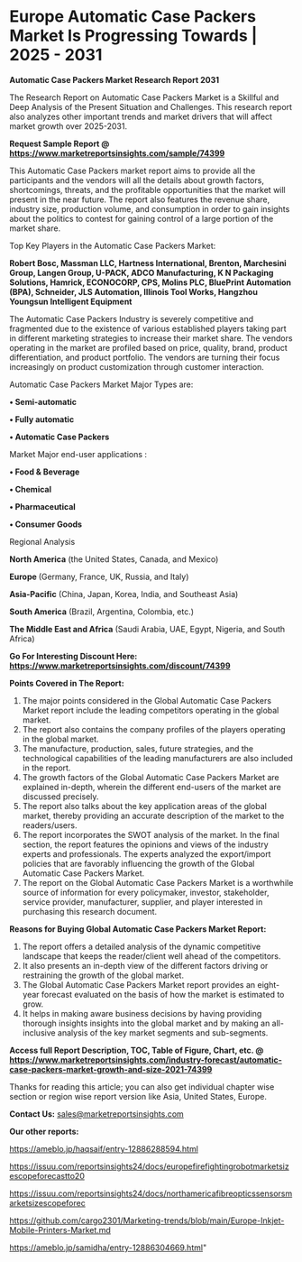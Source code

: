 # Europe Automatic Case Packers Market Is Progressing Towards | 2025 - 2031

<strong>Automatic Case Packers Market Research Report 2031</strong>

The Research Report on Automatic Case Packers Market is a Skillful and Deep Analysis of the Present Situation and Challenges. This research report also analyzes other important trends and market drivers that will affect market growth over 2025-2031.

<strong>Request Sample Report @ <a href=https://www.marketreportsinsights.com/sample/74399>https://www.marketreportsinsights.com/sample/74399</a></strong>

This Automatic Case Packers market report aims to provide all the participants and the vendors will all the details about growth factors, shortcomings, threats, and the profitable opportunities that the market will present in the near future. The report also features the revenue share, industry size, production volume, and consumption in order to gain insights about the politics to contest for gaining control of a large portion of the market share.

Top Key Players in the Automatic Case Packers Market:

<strong>Robert Bosc, Massman LLC, Hartness International, Brenton, Marchesini Group, Langen Group, U-PACK, ADCO Manufacturing, K N Packaging Solutions, Hamrick, ECONOCORP, CPS, Molins PLC, BluePrint Automation (BPA), Schneider, JLS Automation, Illinois Tool Works, Hangzhou Youngsun Intelligent Equipment</strong>

The Automatic Case Packers Industry is severely competitive and fragmented due to the existence of various established players taking part in different marketing strategies to increase their market share. The vendors operating in the market are profiled based on price, quality, brand, product differentiation, and product portfolio. The vendors are turning their focus increasingly on product customization through customer interaction.

Automatic Case Packers Market Major Types are:

<strong>• Semi-automatic

• Fully automatic

• Automatic Case Packers</strong>

Market Major end-user applications :

<strong>• Food & Beverage

• Chemical

• Pharmaceutical

• Consumer Goods</strong>

Regional Analysis

</u><strong><b>North America</b></strong> (the United States, Canada, and Mexico)

<strong><b>Europe </b></strong>(Germany, France, UK, Russia, and Italy)

<strong><b>Asia-Pacific</b></strong> (China, Japan, Korea, India, and Southeast Asia)

<strong><b>South America</b></strong> (Brazil, Argentina, Colombia, etc.)

<strong><b>The Middle East and Africa</b></strong> (Saudi Arabia, UAE, Egypt, Nigeria, and South Africa)

<strong>Go For Interesting Discount Here: <a href=https://www.marketreportsinsights.com/discount/74399>https://www.marketreportsinsights.com/discount/74399</a></strong>

<strong>Points Covered in The Report:</strong>
<ol>
  <li>The major points considered in the Global Automatic Case Packers Market report include the leading competitors operating in the global market.</li>
  <li>The report also contains the company profiles of the players operating in the global market.</li>
  <li>The manufacture, production, sales, future strategies, and the technological capabilities of the leading manufacturers are also included in the report.</li>
  <li>The growth factors of the Global Automatic Case Packers Market are explained in-depth, wherein the different end-users of the market are discussed precisely.</li>
  <li>The report also talks about the key application areas of the global market, thereby providing an accurate description of the market to the readers/users.</li>
  <li>The report incorporates the SWOT analysis of the market. In the final section, the report features the opinions and views of the industry experts and professionals. The experts analyzed the export/import policies that are favorably influencing the growth of the Global Automatic Case Packers Market.</li>
  <li>The report on the Global Automatic Case Packers Market is a worthwhile source of information for every policymaker, investor, stakeholder, service provider, manufacturer, supplier, and player interested in purchasing this research document.</li>
</ol>
<strong>Reasons for Buying Global Automatic Case Packers Market Report:</strong>

<ol>
  <li>The report offers a detailed analysis of the dynamic competitive landscape that keeps the reader/client well ahead of the competitors.</li>
  <li>It also presents an in-depth view of the different factors driving or restraining the growth of the global market.</li>
  <li>The Global Automatic Case Packers Market report provides an eight-year forecast evaluated on the basis of how the market is estimated to grow.</li>
  <li>It helps in making aware business decisions by having providing thorough insights insights into the global market and by making an all-inclusive analysis of the key market segments and sub-segments.</li>
</ol>
<strong>Access full Report Description, TOC, Table of Figure, Chart, etc. @ <a href=https://www.marketreportsinsights.com/industry-forecast/automatic-case-packers-market-growth-and-size-2021-74399>https://www.marketreportsinsights.com/industry-forecast/automatic-case-packers-market-growth-and-size-2021-74399</a></strong>


Thanks for reading this article; you can also get individual chapter wise section or region wise report version like Asia, United States, Europe.

<strong>Contact Us:</strong>
sales@marketreportsinsights.com

<strong>Our other reports:</strong>

<a href=https://ameblo.jp/haqsaif/entry-12886288594.html>https://ameblo.jp/haqsaif/entry-12886288594.html</a>

<a href=https://issuu.com/reportsinsights24/docs/europefirefightingrobotmarketsizescopeforecastto20>https://issuu.com/reportsinsights24/docs/europefirefightingrobotmarketsizescopeforecastto20</a>

<a href=https://issuu.com/reportsinsights24/docs/northamericafibreopticssensorsmarketsizescopeforec>https://issuu.com/reportsinsights24/docs/northamericafibreopticssensorsmarketsizescopeforec</a>

<a href=https://github.com/cargo2301/Marketing-trends/blob/main/Europe-Inkjet-Mobile-Printers-Market.md>https://github.com/cargo2301/Marketing-trends/blob/main/Europe-Inkjet-Mobile-Printers-Market.md</a>

<a href=https://ameblo.jp/samidha/entry-12886304669.html>https://ameblo.jp/samidha/entry-12886304669.html</a>"
